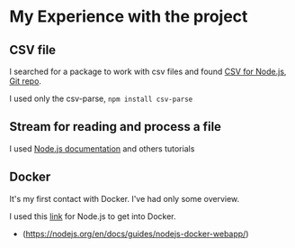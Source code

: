 # My Experience with the project

## CSV file

I searched for a package to work with csv files and found [CSV for Node.js](http://csv.adaltas.com), [Git repo](https://www.npmjs.com/package/csv).

I used only the csv-parse, `npm install csv-parse`

## Stream for reading and process a file

I used [Node.js documentation](https://nodejs.org/api/stream.html) and others tutorials

## Docker

It's my first contact with Docker. I've had only some overview.

I used this [link](https://nodejs.org/en/docs/guides/nodejs-docker-webapp/) for Node.js to get into Docker.

- (<https://nodejs.org/en/docs/guides/nodejs-docker-webapp/>)